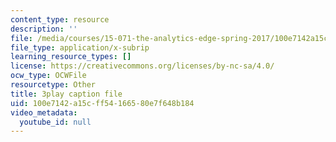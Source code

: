 ```yaml
---
content_type: resource
description: ''
file: /media/courses/15-071-the-analytics-edge-spring-2017/100e7142a15cff54166580e7f648b184_12KzzzmaYrw.srt
file_type: application/x-subrip
learning_resource_types: []
license: https://creativecommons.org/licenses/by-nc-sa/4.0/
ocw_type: OCWFile
resourcetype: Other
title: 3play caption file
uid: 100e7142-a15c-ff54-1665-80e7f648b184
video_metadata:
  youtube_id: null
---
```


